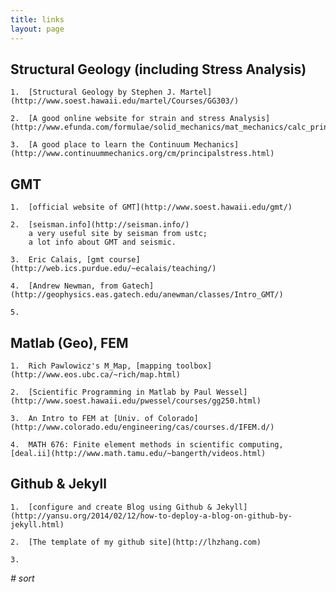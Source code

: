 ```yaml
---
title: links
layout: page
---
```


##  Structural Geology (including Stress Analysis)

	1.  [Structural Geology by Stephen J. Martel](http://www.soest.hawaii.edu/martel/Courses/GG303/)
	
	2.  [A good online website for strain and stress Analysis](http://www.efunda.com/formulae/solid_mechanics/mat_mechanics/calc_principal_stress.cfm)
	
	3.  [A good place to learn the Continuum Mechanics](http://www.continuummechanics.org/cm/principalstress.html)
	

## GMT

	1.  [official website of GMT](http://www.soest.hawaii.edu/gmt/)

	2.  [seisman.info](http://seisman.info/)
		a very useful site by seisman from ustc;
		a lot info about GMT and seismic.

	3.  Eric Calais, [gmt course](http://web.ics.purdue.edu/~ecalais/teaching/)

	4.  [Andrew Newman, from Gatech](http://geophysics.eas.gatech.edu/anewman/classes/Intro_GMT/)

	5.

## Matlab (Geo), FEM

	1.  Rich Pawlowicz's M_Map, [mapping toolbox](http://www.eos.ubc.ca/~rich/map.html)

	2.  [Scientific Programming in Matlab by Paul Wessel](http://www.soest.hawaii.edu/pwessel/courses/gg250.html)
	
	3.  An Intro to FEM at [Univ. of Colorado](http://www.colorado.edu/engineering/cas/courses.d/IFEM.d/)
	
	4.  MATH 676: Finite element methods in scientific computing, [deal.ii](http://www.math.tamu.edu/~bangerth/videos.html)
	
	
## Github & Jekyll   

	1.  [configure and create Blog using Github & Jekyll](http://yansu.org/2014/02/12/how-to-deploy-a-blog-on-github-by-jekyll.html)

	2.  [The template of my github site](http://lhzhang.com)
	
	3.
 

*# sort*
